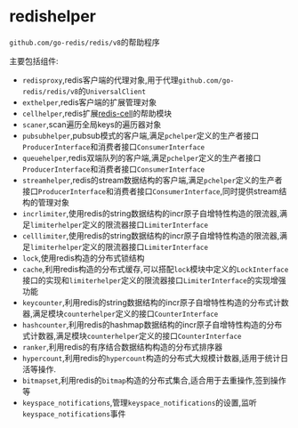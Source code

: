 # redishelper

`github.com/go-redis/redis/v8`的帮助程序

主要包括组件:

+ `redisproxy`,redis客户端的代理对象,用于代理`github.com/go-redis/redis/v8`的`UniversalClient`
+ `exthelper`,redis客户端的扩展管理对象
+ `cellhelper`,redis扩展[redis-cell](https://github.com/brandur/redis-cell)的帮助模块
+ `scaner`,scan遍历全局keys的遍历器对象
+ `pubsubhelper`,pubsub模式的客户端,满足`pchelper`定义的生产者接口`ProducerInterface`和消费者接口`ConsumerInterface`
+ `queuehelper`,redis双端队列的客户端,满足`pchelper`定义的生产者接口`ProducerInterface`和消费者接口`ConsumerInterface`
+ `streamhelper`,redis的stream数据结构的客户端,满足`pchelper`定义的生产者接口`ProducerInterface`和消费者接口`ConsumerInterface`,同时提供stream结构的管理对象
+ `incrlimiter`,使用redis的string数据结构的incr原子自增特性构造的限流器,满足`limiterhelper`定义的限流器接口`LimiterInterface`
+ `celllimiter`,使用redis的string数据结构的incr原子自增特性构造的限流器,满足`limiterhelper`定义的限流器接口`LimiterInterface`
+ `lock`,使用redis构造的分布式锁结构
+ `cache`,利用redis构造的分布式缓存,可以搭配`lock`模块中定义的`LockInterface`接口的实现和`limiterhelper`定义的限流器接口`LimiterInterface`的实现增强功能
+ `keycounter`,利用redis的string数据结构的incr原子自增特性构造的分布式计数器,满足模块`counterhelper`定义的接口`CounterInterface`
+ `hashcounter`,利用redis的hashmap数据结构的incr原子自增特性构造的分布式计数器,满足模块`counterhelper`定义的接口`CounterInterface`
+ `ranker`,利用redis的有序结合数据结构构造的分布式排序器
+ `hypercount`,利用redis的`hypercount`构造的分布式大规模计数器,适用于统计日活等操作.
+ `bitmapset`,利用redis的`bitmap`构造的分布式集合,适合用于去重操作,签到操作等
+ `keyspace_notifications`,管理`keyspace_notifications`的设置,监听`keyspace_notifications`事件
